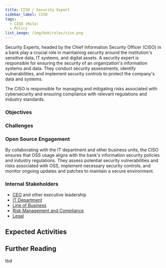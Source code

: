 ```yaml
---
title: CISO / Security Expert
sidebar_label: CISO
tags:
  - CISO (Role)
  - Policy
list_image: /img/bok/roles/ciso.png
---
```


<BoxOut title="Security Expert / CISO" image="/img/bok/roles/ciso.png">

Security Experts, headed by the Chief Information Security Officer (CISO) in a bank play a crucial role in maintaining security around the institution's sensitive data, IT systems, and digital assets.  A security expert is responsible for ensuring the security of an organization's information systems and data. They conduct security assessments, identify vulnerabilities, and implement security controls to protect the company's data and systems.

The CISO is responsible for managing and mitigating risks associated with cybersecurity and ensuring compliance with relevant regulations and industry standards.

### Objectives

### Challenges

### Open Source Engagement

By collaborating with the IT department and other business units, the CISO ensures that OSS usage aligns with the bank's information security policies and industry regulations. They assess potential security vulnerabilities and risks associated with OSS, implement necessary security controls, and monitor ongoing updates and patches to maintain a secure environment. 

### Internal Stakeholders

- [CEO](CEO) and other executive leadership
- [IT Department](Developer)
- [Line of Business](Line-Of-Business)
- [Risk Management and Compliance](Compliance)
- [Legal](Legal)

</BoxOut>

## Expected Activities

<BokTagList tag="Security Expert (Role)" filter="Activities" />

## Further Reading

tbd
